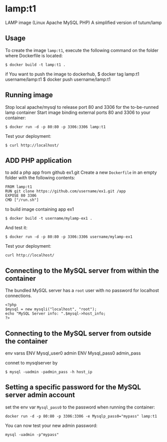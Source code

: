lamp:t1
======= 
LAMP image (Linux Apache MySQL PHP)
A simplified version of tutum/lamp

Usage
-----

To create the image `lamp:t1`, execute the following command on the folder where Dockerfile is located:

	$ docker build -t lamp:t1 .

if You want to push the image to dockerhub,
        $ docker tag lamp:t1 username/lamp:t1
	$ docker push username/lamp:t1


Running  image
------------------------------

Stop local apache/mysql to release port 80 and 3306 for the to-be-runned lamp container
Start image binding external ports 80 and 3306 to your container:

	$ docker run -d -p 80:80 -p 3306:3306 lamp:t1

Test your deployment:

	$ curl http://localhost/


ADD PHP application
-----------------------------------

to add a php app from github ex1.git
Create a new `Dockerfile` in an empty folder with the following contents:

	FROM lamp:t1
	RUN git clone https://github.com/username/ex1.git /app
	EXPOSE 80 3306
	CMD ["/run.sh"]

to build image containing app ex1

	$ docker build -t username/mylamp-ex1 .

And test it:

	$ docker run -d -p 80:80 -p 3306:3306 username/mylamp-ex1

Test your deployment:

	curl http://localhost/



Connecting to the MySQL server from within the container
----------------------------------------------------------------

The bundled MySQL server has a `root` user with no password for localhost connections.

	<?php
	$mysql = new mysqli("localhost", "root");
	echo "MySQL Server info: ".$mysql->host_info;
	?>


Connecting to the  MySQL server from outside the container
-----------------------------------------------------------------
env varss 
ENV Mysql_user0 admin
ENV Mysql_pass0 admin_pass

connet to mysqlserver by

 	$ mysql -uadmin -padmin_pass -h host_ip


Setting a specific password for the MySQL server admin account
--------------------------------------------------------------

set the env var `Mysql_pass0` to the password when running the container:

	docker run -d -p 80:80 -p 3306:3306 -e Mysqlp_pass0="mypass" lamp:t1

You can now test your new admin password:

	mysql -uadmin -p"mypass"




